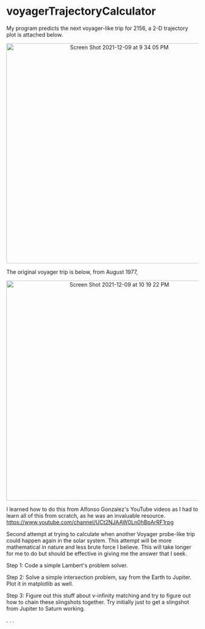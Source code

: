 # voyagerTrajectoryCalculator

My program predicts the next voyager-like trip for 2156, a 2-D trajectory plot is attached below.

<p align="center">
<img width="576" alt="Screen Shot 2021-12-09 at 9 34 05 PM" src="https://user-images.githubusercontent.com/37377528/145511180-665ace69-4c9f-48aa-8286-c577cc10d392.png">
</p>

The original voyager trip is below, from August 1977,
<p align="center">
<img width="576" alt="Screen Shot 2021-12-09 at 10 19 22 PM" src="https://user-images.githubusercontent.com/37377528/145511766-b1a765f3-c3f1-43f5-8337-4b91e0a8aa0e.png">
</p>

I learned how to do this from Alfonso Gonzalez's YouTube videos as I had to learn all of this from scratch, as he was an invaluable resource.
https://www.youtube.com/channel/UCt2NJAAW0Ln0hBpArRF1rpg

Second attempt at trying to calculate when another Voyager probe-like trip could happen again in the solar system. This attempt will be more mathematical in nature and less brute force I believe. This will take longer for me to do but should be effective in giving me the answer that I seek. 

Step 1: Code a simple Lambert's problem solver.

Step 2: Solve a simple intersection problem, say from the Earth to Jupiter. Plot it in matplotlib as well.

Step 3: Figure out this stuff about v-infinity matching and try to figure out how to chain these slingshots together. Try initially just to get a slingshot from Jupiter to Saturn working.

.
.
.
